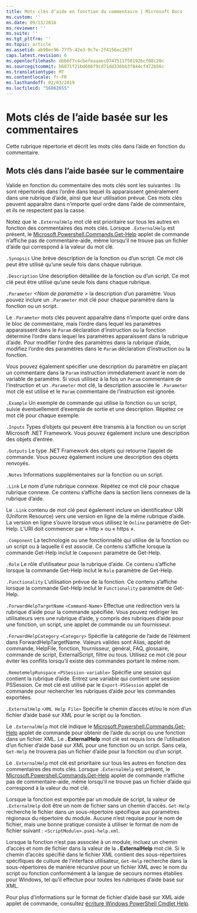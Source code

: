 ```yaml
---
title: Mots clés d’aide en fonction du commentaire | Microsoft Docs
ms.custom: ''
ms.date: 09/13/2016
ms.reviewer: ''
ms.suite: ''
ms.tgt_pltfrm: ''
ms.topic: article
ms.assetid: ab90ec96-77f5-42e3-9c7e-2f4156ec207f
caps.latest.revision: 6
ms.openlocfilehash: dbb6f7c4cbefeaaaec0747511f50192bcf08c20c
ms.sourcegitcommit: b6871f21bd666f9cd71dd336bb3f844cf472b56c
ms.translationtype: MT
ms.contentlocale: fr-FR
ms.lasthandoff: 02/03/2019
ms.locfileid: "56862655"
---
```

# <a name="comment-based-help-keywords"></a>Mots clés de l’aide basée sur les commentaires

Cette rubrique répertorie et décrit les mots clés dans l’aide en fonction du commentaire.

## <a name="keywords-in-comment-based-help"></a>Mots clés dans l’aide basée sur le commentaire

Valide en fonction du commentaire des mots clés sont les suivantes : Ils sont répertoriés dans l’ordre dans lequel ils apparaissent généralement dans une rubrique d’aide, ainsi que leur utilisation prévue. Ces mots clés peuvent apparaître dans n’importe quel ordre dans l’aide de commentaire, et ils ne respectent pas la casse.

Notez que le `.ExternalHelp` mot clé est prioritaire sur tous les autres en fonction des commentaires des mots clés. Lorsque `.ExternalHelp` est présent, le [Microsoft.Powershell.Commands.Get-Help](/dotnet/api/Microsoft.PowerShell.Commands.Get-Help) applet de commande n’affiche pas de commentaire-aide, même lorsqu’il ne trouve pas un fichier d’aide qui correspond à la valeur du mot clé.

`.Synopsis` Une brève description de la fonction ou d’un script. Ce mot clé peut être utilisé qu’une seule fois dans chaque rubrique.

`.Description` Une description détaillée de la fonction ou d’un script. Ce mot clé peut être utilisé qu’une seule fois dans chaque rubrique.

`.Parameter` *\<Nom de paramètre >* la description d’un paramètre. Vous pouvez inclure un `.Parameter` mot clé pour chaque paramètre dans la fonction ou un script.

Le `.Parameter` mots clés peuvent apparaître dans n’importe quel ordre dans le bloc de commentaire, mais l’ordre dans lequel les paramètres apparaissent dans le `Param` déclaration d’instruction ou la fonction détermine l’ordre dans lequel les paramètres apparaissent dans la rubrique d’aide. Pour modifier l’ordre des paramètres dans la rubrique d’aide, modifiez l’ordre des paramètres dans le `Param` déclaration d’instruction ou la fonction.

Vous pouvez également spécifier une description du paramètre en plaçant un commentaire dans la `Param` instruction immédiatement avant le nom de variable de paramètre. Si vous utilisez à la fois un `Param` commentaire de l’instruction et un `.Parameter` mot clé, la description associée le `.Parameter` mot clé est utilisé et le `Param` commentaire de l’instruction est ignorée.

`.Example` Un exemple de commande qui utilise la fonction ou un script, suivie éventuellement d’exemple de sortie et une description. Répétez ce mot clé pour chaque exemple.

`.Inputs` Types d’objets qui peuvent être transmis à la fonction ou un script Microsoft .NET Framework. Vous pouvez également inclure une description des objets d’entrée.

`.Outputs` Le type .NET Framework des objets qui retourne l’applet de commande. Vous pouvez également inclure une description des objets renvoyés.

`.Notes` Informations supplémentaires sur la fonction ou un script.

`.Link` Le nom d’une rubrique connexe. Répétez ce mot clé pour chaque rubrique connexe. Ce contenu s’affiche dans la section liens connexes de la rubrique d’aide.

Le `.Link` contenu de mot clé peut également inclure un identificateur URI (Uniform Resource) vers une version en ligne de la même rubrique d’aide. La version en ligne s’ouvre lorsque vous utilisez le `Online` paramètre de Get-Help. L’URI doit commencer par « http » ou « https ».

`.Component` La technologie ou une fonctionnalité qui utilise de la fonction ou un script ou à laquelle il est associé. Ce contenu s’affiche lorsque la commande Get-Help inclut le `Component` paramètre de Get-Help.

`.Role` Le rôle d’utilisateur pour la rubrique d’aide. Ce contenu s’affiche lorsque la commande Get-Help inclut le `Role` paramètre de Get-Help.

`.Functionality` L’utilisation prévue de la fonction. Ce contenu s’affiche lorsque la commande Get-Help inclut le `Functionality` paramètre de Get-Help.

`.ForwardHelpTargetName` `<Command-Name>` Effectue une redirection vers la rubrique d’aide pour la commande spécifiée. Vous pouvez rediriger les utilisateurs vers une rubrique d’aide, y compris des rubriques d’aide pour une fonction, un script, une applet de commande ou un fournisseur.

`.ForwardHelpCategory` `<Category>` Spécifie la catégorie de l’aide de l’élément dans ForwardHelpTargetName. Valeurs valides sont Alias, applet de commande, HelpFile, fonction, fournisseur, général, FAQ, glossaire, commande de script, ExternalScript, filtre ou tous. Utilisez ce mot clé pour éviter les conflits lorsqu’il existe des commandes portant le même nom.

`.RemoteHelpRunspace` `<PSSession-variable>` Spécifie une session qui contient la rubrique d’aide. Entrez une variable qui contient une session PSSession. Ce mot clé est utilisé par le `Export-PSSession` applet de commande pour rechercher les rubriques d’aide pour les commandes exportées.

`.ExternalHelp` `<XML Help File>` Spécifie le chemin d’accès et/ou le nom d’un fichier d’aide basé sur XML pour le script ou la fonction.

Le `.ExternalHelp` mot clé indique le [Microsoft.Powershell.Commands.Get-Help](/dotnet/api/Microsoft.PowerShell.Commands.Get-Help) applet de commande pour obtenir de l’aide du script ou une fonction dans un fichier XML. Le **. ExternalHelp** mot clé est requis lors de l’utilisation d’un fichier d’aide basé sur XML pour une fonction ou un script. Sans cela, `Get-Help` ne trouvera pas un fichier d’aide pour la fonction ou d’un script.

Le `.ExternalHelp` mot clé est prioritaire sur tous les autres en fonction des commentaires des mots clés. Lorsque `.ExternalHelp` est présent, le [Microsoft.Powershell.Commands.Get-Help](/dotnet/api/Microsoft.PowerShell.Commands.Get-Help) applet de commande n’affiche pas de commentaire-aide, même lorsqu’il ne trouve pas un fichier d’aide qui correspond à la valeur du mot clé.

Lorsque la fonction est exportée par un module de script, la valeur de `.ExternalHelp` doit être un nom de fichier sans un chemin d’accès. `Get-Help` recherche le fichier dans un sous-répertoire spécifique aux paramètres régionaux du répertoire du module. Aucune n’est requise pour le nom de fichier, mais une bonne pratique consiste à utiliser le format de nom de fichier suivant : `<ScriptModule>.psm1-help.xml`.

Lorsque la fonction n’est pas associée à un module, incluez un chemin d’accès et nom de fichier dans la valeur de la **. ExternalHelp** mot clé. Si le chemin d’accès spécifié dans le fichier XML contient des sous-répertoires spécifiques de culture de l’interface utilisateur, `Get-Help` recherche dans la sous-répertoires de manière récursive pour un fichier XML avec le nom du script ou fonction conformément à la langue de secours normes établies pour Windows, tel qu’il effectue pour toutes les rubriques d’aide basé sur XML.

Pour plus d’informations sur le format de fichier d’aide basé sur XML aide applet de commande, consultez [écriture Windows PowerShell Cmdlet Help](./writing-help-for-windows-powershell-cmdlets.md).